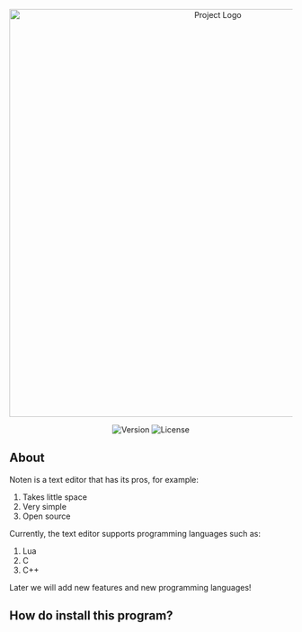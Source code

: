 <p align="center">
  <img src="https://i.ibb.co/cwNFgpB/Logo.png" alt="Project Logo" width="726">
</p>

<p align="center">
  <img src="https://img.shields.io/badge/Version%200.1-orange
" alt="Version">
  <img src="https://img.shields.io/badge/MIT%20License-blue
" alt="License">

## About
Noten is a text editor that has its pros, for example: 
1. Takes little space
2. Very simple
3. Open source

Currently, the text editor supports programming languages such as:

1. Lua
2. C
3. C++

Later we will add new features and new programming languages!

## How do install this program?


